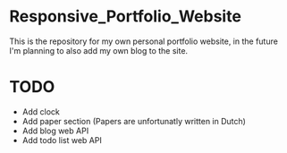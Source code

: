 # Responsive_Portfolio_Website
This is the repository for my own personal portfolio website, in the future I'm planning to also add my own blog to the site.

# TODO 
- Add clock
- Add paper section (Papers are unfortunatly written in Dutch)
- Add blog web API
- Add todo list web API
